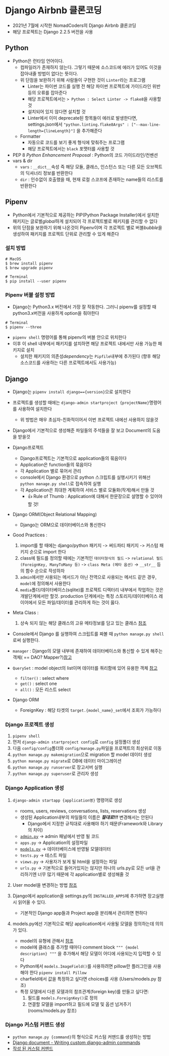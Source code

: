 # Django Airbnb 클론코딩
* 2021년 7월에 시작한 NomadCoders의 Django Airbnb 클론코딩
* 해당 프로젝트는 Django 2.2.5 버전을 사용

## Python
* Python은 런타임 언어이다.
    * 컴파일러가 존재하지 않는다. 그렇기 때문에 소스코드에 에러가 있어도 이것을 잡아내줄 방법이 없다는 뜻이다.
    * 위 단점을 보완하기 위해 사람들이 구현한 것이 `Linter`라는 프로그램
        * Linter는 파이썬 코드를 실행 전 해당 파이썬 프로젝트에 가이드라인 위반 등의 오류를 잡아준다
        * 해당 프로젝트에서는 `> Python : Select Linter -> flake8`을 사용할 것
        * 설치되어 있지 않다면 설치할 것
        * Linter에서 이미 deprecate된 항목들이 에러로 발생한다면, settings.json에서
            `"python.linting.flake8Args" : ["--max-line-length={lineLength}"]`
            을 추가해준다
    * Formatter
        * 자동으로 코드를 보기 좋게 형식에 맞춰주는 프로그램
        * 해당 프로젝트에서는 `black` 포맷터를 사용할 것
* PEP 8 *Python Enhancement Proposal* : Python의 코드 가이드라인/컨벤션
* vars & dir
    * `vars` : `__dict__`속성 즉 해당 모듈, 클래스, 인스턴스 또는 다른 모든 오브젝트의 딕셔너리 정보를 반환한다
    * `dir` : 인수없이 호출했을 때, 현재 로컬 스코프에 존재하는 name들의 리스트를 반환한다

## Pipenv
* Python에서 기본적으로 제공하는 PIP(Python Package Installer)에서 설치한 패키지는 글로벌*global*하게 설치되어 각 프로젝트별로 패키지를 관리할 수 없다
* 위의 단점을 보완하기 위해 나온것이 Pipenv이며 각 프로젝트 별로 버블*bubble*을 생성하여 패키지를 프로젝트 단위로 관리할 수 있게 해준다

### 설치 방법
```shell
# MacOS
$ brew install pipenv
$ brew upgrade pipenv

# Terminal
$ pip install --user pipenv
```

### Pipenv 버블 설정 방법
* Django는 Python3.x 버전에서 가장 잘 작동한다. 그러니 pipenv를 설정할 때 python3.x버전을 사용하게 option을 줘야한다

```shell
# Terminal
$ pipenv --three
```

* `pipenv shell` 명령어를 통해 pipenv의 버블 안으로 위치한다
* 이후 이 shell 내부에서 패키지를 설치하면 해당 프로젝트 내에서만 사용 가능한 패키지로 설치
    * 설치한 패키지의 의존성*dependency*는 `Pipfile`내부에 추가된다 (향후 해당 소스코드를 사용하는 다른 프로젝트에서도 사용가능)

## Django
* Django는 `pipenv install django=={version}`으로 설치한다
* 프로젝트를 생성할 때에는 `django-admin startproject {projectName}`명령어를 사용하여 설치한다
    * 위 방법은 매우 초심자-친화적이어서 이번 프로젝트 내에선 사용하지 않을것
* Django에서 기본적으로 생성해준 파일들의 주석들을 잘 보고 Document의 도움을 받을것
* Django프로젝트 
    * Django프로젝트는 기본적으로 application들의 묶음이다
    * Application은 function들의 묶음이다
    * 각 Application 별로 묶어서 관리
    * console에서 Django 환경으로 python 스크립트를 실행시키기 위해선 `python manage.py shell`로 접속하여 실행
    * 각 Application은 최대한 계획하여 서비스 별로 모듈화(작게)해서 만들 것
        * :thumbsup: Rule of Thumb : Application에 대해서 한문장으로 설명할 수 있어야 할 것!
* Django ORM(Object Relational Mapping)
    * Django는 ORM으로 데이터베이스와 통신한다

* Good Practices :
    1. import를 할 때에는 django/python 패키지 -> 써드파티 패키지 -> 커스텀 패키지 순으로 import 한다
    2. class에 필드를 정의할 때에는 기본적인 `데이터형식의 필드` -> `relational 필드(ForeignKey, ManyToMany 등)` -> `class Meta (메타 옵션)` -> `__str__` 등의 함수 순으로 작성하자
    3. `admin`에서만 사용되는 메서드가 아닌 전역으로 사용되는 메서드 같은 경우, `model`에 정의해서 사용한다
    4. `media`폴더/데이터베이스(sqlite)를 프로젝트 디렉터리 내부에서 작업하는 것은 개발단계에서만 할것. production 단계에서는 특정 스토리지/데이터베이스 레이어에서 모든 파일/데이터를 관리하게 하는 것이 옳다.

* Meta Class : 
    1. 상속 되지 않는 해당 클래스의 고유 메타정보를 담고 있는 클래스 [참조](https://docs.djangoproject.com/en/3.2/ref/models/options/)

* Console에서 Django 를 실행하여 스크립트를 짜볼 때 `python manage.py shell` 로써 실행한다.
* `manager` : Django의 모델 내부에 존재하여 데이터베이스와 통신할 수 있게 해주는 객체( == DAO? Mapper?)[참고](https://docs.djangoproject.com/en/3.2/topics/db/queries/)
* `QuerySet` : model object의 list이며 데이터를 쿼리함에 있어 유용한 객체 [참고](https://docs.djangoproject.com/en/3.2/ref/models/querysets/)
    * `filter()` : select where
    * `get()` : select one
    * `all()` : 모든 리스트 select
* Django ORM
    * ForeignKey : 해당 타겟의 `target.{model_name}_set`에서 조회가 가능하다

### Django 프로젝트 생성
1. `pipenv shell`
2. 먼저 `django-admin startproject config`로 `config` 설정폴더 생성
3. 다음 `config/config`폴더와 `config/manage.py`파일을 프로젝트의 최상위로 이동
4. `python manage.py makemigration`으로 migration 할 model 데이터 생성 
5. `python manage.py migrate`로 DB에 데이터 마이그레이션
6. `python manage.py runserver`로 장고서버 실행
7. `python manage.py superuser`로 관리자 생성

### Django Application 생성
1. `django-admin startapp {application명}` 명령어로 생성
    * rooms, users, reviews, conversations, lists, reservations 생성
    * 생성된 Application내부의 파일들의 이름은 ***절대로!!!*** 변경해서는 안된다 
        * Django에서 지정한 규칙대로 사용해야 하기 때문(Framework와 Library의 차이)
    * [`admin.py`](./ADMIN.PY.md) -> admin 패널에서 반영 될 코드
    * `apps.py` -> Application의 설정파일
    * [`models.py`](./MODELS.PY.md) -> 데이터베이스에 반영될 모델데이터
    * `tests.py` -> 테스트 파일
    * `views.py` -> 사용자가 보게 될 html을 설정하는 파일
    * `urls.py` -> 기본적으로 들어가있지는 않지만 하나의 urls.py로 모든 url을 관리하기엔 너무 많기 때문에 각 application별로 생성해줄 것

2. User model을 변경하는 방법 [참조](https://docs.djangoproject.com/en/2.2/topics/auth/customizing/#substituting-a-custom-user-model)

3. Django에서 application을 settings.py의 `INSTALLED_APPS`에 추가하면 장고실행 시 읽어올 수 있다.
    * 기본적인 Django app들과 Project app을 분리해서 관리하면 편하다

4. models.py에선 기본적으로 해당 application에서 사용될 모델을 정의하는데 의의가 있다.
    * model의 유형에 관해서 [참조](https://docs.djangoproject.com/en/3.2/ref/models/fields/)
    * model에 클래스를 추가할 때마다 comment block `""" {model description} """` 을 추가해서 해당 모델이 어디에 사용되는지 입력할 수 있다
    * Python에서 `models.ImageField()`를 사용하려면 pillow란 플러그인을 사용해야 한다
    ``` pipenv install Pillow ```
    * charfield에서 값을 특정하고 싶다면 choices를 사용 (Users/models.py 참조)
    * 특정 모델에서 다른 모델과의 참조관계(foreign key)를 만들고 싶다면:
        1. 필드를 `models.ForeignKey()`로 정의
        2. 연결할 모델을 import하고 필드에 모델 및 옵션 넘겨주기 (rooms/models.py 참조)

### Django 커스텀 커맨드 생성
* `python manage.py {command}`의 형식으로 커스텀 커맨드를 생성하는 방법
* [Django document - Writing custom django-admin commands](https://docs.djangoproject.com/en/3.2/howto/custom-management-commands/)
* [작성 된 커스텀 커맨드](./rooms/management/commands/loveyou.py)